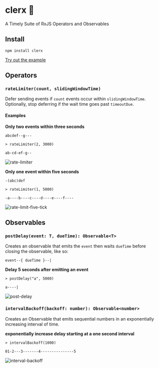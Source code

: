 # clerx 💁

A Timely Suite of RxJS Operators and Observables

## Install

```
npm install clerx
```

[Try out the example](https://stackblitz.com/edit/ugxk9f-c24puf?devtoolsheight=33&file=index.ts)

## Operators

### `rateLimiter(count, slidingWindowTime)`

Defer sending events if `count` events occur within `slidingWindowTime`. Optionally,
stop deferring if the wait time goes past `timeoutDue`.

#### Examples

**Only two events within three seconds**

```
abcdef--g---

> rateLimiter(2, 3000)

ab-cd-ef-g--
```

![rate-limiter](https://user-images.githubusercontent.com/836375/128755753-a8fc35d1-3f28-47b6-b4a3-c6b1a9115dde.png)

**Only one event within five seconds**

```
-(abc)def

> rateLimiter(1, 5000)

-a----b----c----d----e----f----
```

![rate-limit-five-tick](https://user-images.githubusercontent.com/836375/128755783-81846f03-3d23-4bfd-a4e8-7f4685e84cc5.png)

## Observables

### `postDelay(event: T, dueTime): Observable<T>`

Creates an observable that emits the `event` then waits `dueTime` before
closing the observable, like so:

```
event--{ dueTime }--|
```

**Delay 5 seconds after emitting an event**

```
> postDelay("a", 5000)

a----|
```

![post-delay](https://user-images.githubusercontent.com/836375/128756533-e76982b2-0e6c-417d-827f-06cb9cfe22ec.png)

### `intervalBackoff(backoff: number): Observable<number>`

Creates an Observable that emits sequential numbers in an exponentially increasing interval of time.

**exponentially increase delay starting at a one second interval**

```
> intervalBackoff(1000)

01-2---3-------4---------------5
```

![interval-backoff](https://user-images.githubusercontent.com/836375/128793044-e3b1506c-7a3e-451e-85a2-cd6e928adddf.png)
